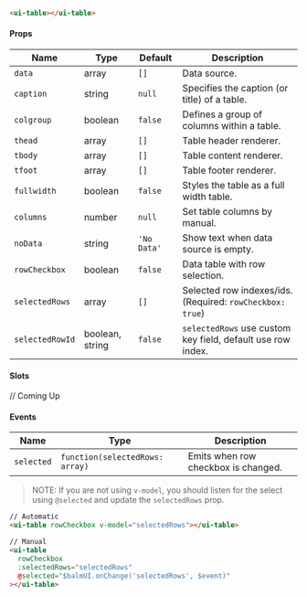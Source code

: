 ```html
<ui-table></ui-table>
```

#### Props

| Name            | Type            | Default     | Description                                                 |
| --------------- | --------------- | ----------- | ----------------------------------------------------------- |
| `data`          | array           | `[]`        | Data source.                                                |
| `caption`       | string          | `null`      | Specifies the caption (or title) of a table.                |
| `colgroup`      | boolean         | `false`     | Defines a group of columns within a table.                  |
| `thead`         | array           | `[]`        | Table header renderer.                                      |
| `tbody`         | array           | `[]`        | Table content renderer.                                     |
| `tfoot`         | array           | `[]`        | Table footer renderer.                                      |
| `fullwidth`     | boolean         | `false`     | Styles the table as a full width table.                     |
| `columns`       | number          | `null`      | Set table columns by manual.                                |
| `noData`        | string          | `'No Data'` | Show text when data source is empty.                        |
| `rowCheckbox`   | boolean         | `false`     | Data table with row selection.                              |
| `selectedRows`  | array           | `[]`        | Selected row indexes/ids. (Required: `rowCheckbox: true`)   |
| `selectedRowId` | boolean, string | `false`     | `selectedRows` use custom key field, default use row index. |

#### Slots

// Coming Up

#### Events

| Name       | Type                            | Description                         |
| ---------- | ------------------------------- | ----------------------------------- |
| `selected` | `function(selectedRows: array)` | Emits when row checkbox is changed. |

> NOTE: If you are not using `v-model`, you should listen for the select using `@selected` and update the `selectedRows` prop.

```html
// Automatic
<ui-table rowCheckbox v-model="selectedRows"></ui-table>

// Manual
<ui-table
  rowCheckbox
  :selectedRows="selectedRows"
  @selected="$balmUI.onChange('selectedRows', $event)"
></ui-table>
```

